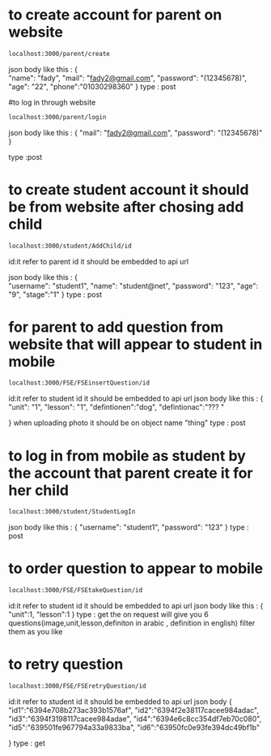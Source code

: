 # to create account for parent on website

```sh
localhost:3000/parent/create
```
json body like this : 
{    
    "name": "fady",
    "mail": "fady2@gmail.com",
    "password": "(12345678)",
    "age": "22",
    "phone":"01030298360"
}
type : post



#to log in through website 
```sh
localhost:3000/parent/login
```
json body like this :
{
    "mail": "fady2@gmail.com",
    "password": "(12345678)"
}

type :post 


# to create student account it should be from website after chosing add child 
```sh
localhost:3000/student/AddChild/id 
```
id:it refer to parent id it should be embedded to api url 

json body like this :
{    
    "username": "student1",
    "name": "student@net",
    "password": "123",
    "age": "9",
    "stage":"1"
}
type : post 

# for parent to add question from website that will appear to student in mobile 
```sh
localhost:3000/FSE/FSEinsertQuestion/id
```
id:it refer to student id it should be embedded to api url 
json body like this :
{    
    "unit": "1",
    "lesson": "1",
    "defintionen":"dog",
    "defintionac":"??? "
   
}
when uploading photo it should be on object name "thing"
type : post



# to log in from mobile as student by the account that parent create it for her child 
```sh
localhost:3000/student/StudentLogIn
```
json body like this :
{
    "username": "student1",
    "password": "123"
}
type : post 

# to order question to appear to mobile 
```sh
localhost:3000/FSE/FSEtakeQuestion/id
```
id:it refer to student id it should be embedded to api url 
json body like this : 
{
    "unit":1,
    "lesson":1
}
type : get 
the on request will give you 6 questions(image,unit,lesson,definiton in arabic , definition in english) filter them as you like
# to retry question 
```sh
localhost:3000/FSE/FSEretryQuestion/id
```
id:it refer to student id it should be embedded to api url 
json body 
{
    "id1":"6394e708b273ac393b1576af",
    "id2":"6394f2e38117cacee984adac",
    "id3":"6394f3198117cacee984adae",
    "id4":"6394e6c8cc354df7eb70c080",
    "id5":"639501fe967794a33a9833ba",
    "id6":"63950fc0e93fe394dc49bf1b"

}
type : get
